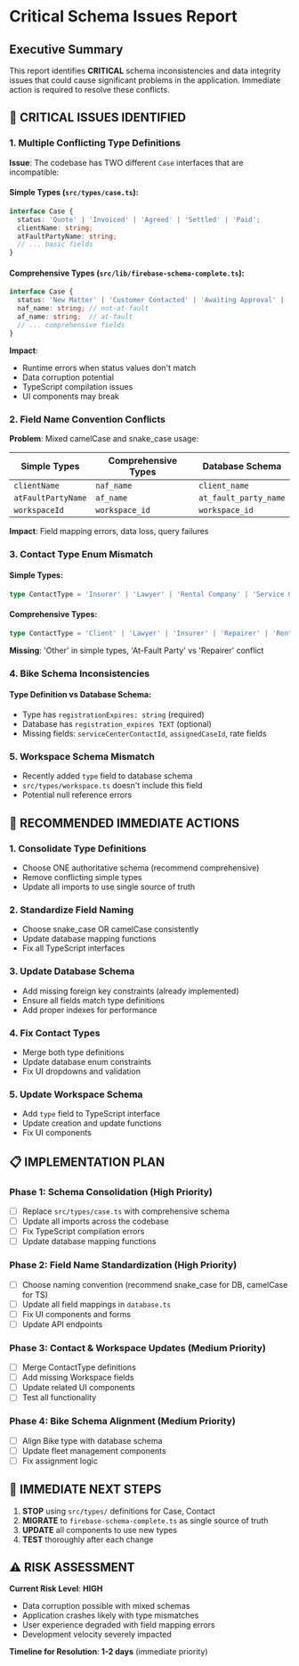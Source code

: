 # Critical Schema Issues Report

## Executive Summary

This report identifies **CRITICAL** schema inconsistencies and data integrity issues that could cause significant problems in the application. Immediate action is required to resolve these conflicts.

## 🚨 CRITICAL ISSUES IDENTIFIED

### 1. **Multiple Conflicting Type Definitions**

**Issue**: The codebase has TWO different `Case` interfaces that are incompatible:

#### Simple Types (`src/types/case.ts`):
```typescript
interface Case {
  status: 'Quote' | 'Invoiced' | 'Agreed' | 'Settled' | 'Paid';
  clientName: string;
  atFaultPartyName: string;
  // ... basic fields
}
```

#### Comprehensive Types (`src/lib/firebase-schema-complete.ts`):
```typescript
interface Case {
  status: 'New Matter' | 'Customer Contacted' | 'Awaiting Approval' | 'Bike Delivered' | 'Bike Returned' | 'Demands Sent' | 'Awaiting Settlement' | 'Settlement Agreed' | 'Paid' | 'Closed';
  naf_name: string; // not-at-fault
  af_name: string;  // at-fault
  // ... comprehensive fields
}
```

**Impact**: 
- Runtime errors when status values don't match
- Data corruption potential
- TypeScript compilation issues
- UI components may break

### 2. **Field Name Convention Conflicts**

**Problem**: Mixed camelCase and snake_case usage:

| Simple Types | Comprehensive Types | Database Schema |
|-------------|-------------------|----------------|
| `clientName` | `naf_name` | `client_name` |
| `atFaultPartyName` | `af_name` | `at_fault_party_name` |
| `workspaceId` | `workspace_id` | `workspace_id` |

**Impact**: Field mapping errors, data loss, query failures

### 3. **Contact Type Enum Mismatch**

#### Simple Types:
```typescript
type ContactType = 'Insurer' | 'Lawyer' | 'Rental Company' | 'Service Center' | 'Client' | 'At-Fault Party'
```

#### Comprehensive Types:
```typescript
type ContactType = 'Client' | 'Lawyer' | 'Insurer' | 'Repairer' | 'Rental Company' | 'Service Center' | 'Other'
```

**Missing**: 'Other' in simple types, 'At-Fault Party' vs 'Repairer' conflict

### 4. **Bike Schema Inconsistencies**

#### Type Definition vs Database Schema:
- Type has `registrationExpires: string` (required)
- Database has `registration_expires TEXT` (optional)
- Missing fields: `serviceCenterContactId`, `assignedCaseId`, rate fields

### 5. **Workspace Schema Mismatch**

- Recently added `type` field to database schema
- `src/types/workspace.ts` doesn't include this field
- Potential null reference errors

## 🔧 RECOMMENDED IMMEDIATE ACTIONS

### 1. **Consolidate Type Definitions**
- Choose ONE authoritative schema (recommend comprehensive)
- Remove conflicting simple types
- Update all imports to use single source of truth

### 2. **Standardize Field Naming**
- Choose snake_case OR camelCase consistently
- Update database mapping functions
- Fix all TypeScript interfaces

### 3. **Update Database Schema**
- Add missing foreign key constraints (already implemented)
- Ensure all fields match type definitions
- Add proper indexes for performance

### 4. **Fix Contact Types**
- Merge both type definitions
- Update database enum constraints
- Fix UI dropdowns and validation

### 5. **Update Workspace Schema**
- Add `type` field to TypeScript interface
- Update creation and update functions
- Fix UI components

## 📋 IMPLEMENTATION PLAN

### Phase 1: Schema Consolidation (High Priority)
- [ ] Replace `src/types/case.ts` with comprehensive schema
- [ ] Update all imports across the codebase  
- [ ] Fix TypeScript compilation errors
- [ ] Update database mapping functions

### Phase 2: Field Name Standardization (High Priority)
- [ ] Choose naming convention (recommend snake_case for DB, camelCase for TS)
- [ ] Update all field mappings in `database.ts`
- [ ] Fix UI components and forms
- [ ] Update API endpoints

### Phase 3: Contact & Workspace Updates (Medium Priority)
- [ ] Merge ContactType definitions
- [ ] Add missing Workspace fields
- [ ] Update related UI components
- [ ] Test all functionality

### Phase 4: Bike Schema Alignment (Medium Priority)
- [ ] Align Bike type with database schema
- [ ] Update fleet management components
- [ ] Fix assignment logic

## 🚀 IMMEDIATE NEXT STEPS

1. **STOP** using `src/types/` definitions for Case, Contact
2. **MIGRATE** to `firebase-schema-complete.ts` as single source of truth
3. **UPDATE** all components to use new types
4. **TEST** thoroughly after each change

## ⚠️ RISK ASSESSMENT

**Current Risk Level**: **HIGH**

- Data corruption possible with mixed schemas
- Application crashes likely with type mismatches  
- User experience degraded with field mapping errors
- Development velocity severely impacted

**Timeline for Resolution**: **1-2 days** (immediate priority)